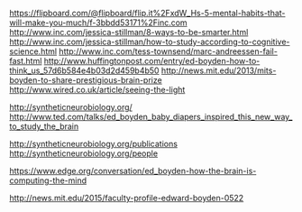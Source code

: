 
<!--
-->

https://flipboard.com/@flipboard/flip.it%2FxdW_Hs-5-mental-habits-that-will-make-you-much/f-3bbdd53171%2Finc.com
http://www.inc.com/jessica-stillman/8-ways-to-be-smarter.html
http://www.inc.com/jessica-stillman/how-to-study-according-to-cognitive-science.html
http://www.inc.com/tess-townsend/marc-andreessen-fail-fast.html
http://www.huffingtonpost.com/entry/ed-boyden-how-to-think_us_57d6b584e4b03d2d459b4b50
http://news.mit.edu/2013/mits-boyden-to-share-prestigious-brain-prize
http://www.wired.co.uk/article/seeing-the-light

http://syntheticneurobiology.org/
http://www.ted.com/talks/ed_boyden_baby_diapers_inspired_this_new_way_to_study_the_brain

http://syntheticneurobiology.org/publications
http://syntheticneurobiology.org/people

https://www.edge.org/conversation/ed_boyden-how-the-brain-is-computing-the-mind

http://news.mit.edu/2015/faculty-profile-edward-boyden-0522

<!-- vim: set autoindent expandtab sw=4 syntax=markdown: -->

